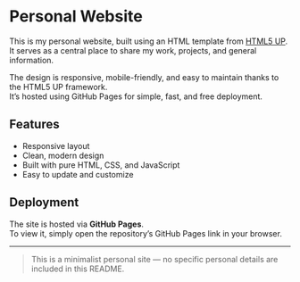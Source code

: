 # Personal Website

This is my personal website, built using an HTML template from [HTML5 UP](https://html5up.net).  
It serves as a central place to share my work, projects, and general information.

The design is responsive, mobile-friendly, and easy to maintain thanks to the HTML5 UP framework.  
It’s hosted using GitHub Pages for simple, fast, and free deployment.

## Features
- Responsive layout
- Clean, modern design
- Built with pure HTML, CSS, and JavaScript
- Easy to update and customize

## Deployment
The site is hosted via **GitHub Pages**.  
To view it, simply open the repository’s GitHub Pages link in your browser.

---
> This is a minimalist personal site — no specific personal details are included in this README.
